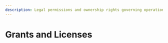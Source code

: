 ```yaml
---
description: Legal permissions and ownership rights governing operations.
---
```


# Grants and Licenses

